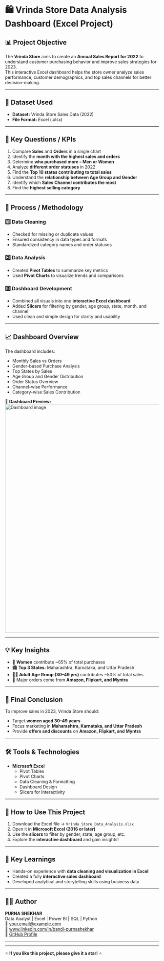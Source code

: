 # 🛍️ Vrinda Store Data Analysis Dashboard (Excel Project)

## 📊 Project Objective
The **Vrinda Store** aims to create an **Annual Sales Report for 2022** to understand customer purchasing behavior and improve sales strategies for 2023.  
This interactive Excel dashboard helps the store owner analyze sales performance, customer demographics, and top sales channels for better decision-making.

---

## 📁 Dataset Used
- **Dataset:** Vrinda Store Sales Data (2022)
- **File Format:** Excel (.xlsx)

---

## 🎯 Key Questions / KPIs
1. Compare **Sales** and **Orders** in a single chart  
2. Identify the **month with the highest sales and orders**  
3. Determine **who purchased more – Men or Women**  
4. Analyze **different order statuses** in 2022  
5. Find the **Top 10 states contributing to total sales**  
6. Understand the **relationship between Age Group and Gender**  
7. Identify which **Sales Channel contributes the most**  
8. Find the **highest selling category**

---

## 🧩 Process / Methodology

### 1️⃣ Data Cleaning
- Checked for missing or duplicate values  
- Ensured consistency in data types and formats  
- Standardized category names and order statuses

### 2️⃣ Data Analysis
- Created **Pivot Tables** to summarize key metrics  
- Used **Pivot Charts** to visualize trends and comparisons  

### 3️⃣ Dashboard Development
- Combined all visuals into one **interactive Excel dashboard**  
- Added **Slicers** for filtering by gender, age group, state, month, and channel  
- Used clean and simple design for clarity and usability  

---

## 📈 Dashboard Overview
The dashboard includes:
- Monthly Sales vs Orders  
- Gender-based Purchase Analysis  
- Top States by Sales  
- Age Group and Gender Distribution  
- Order Status Overview  
- Channel-wise Performance  
- Category-wise Sales Contribution  

📸 **Dashboard Preview:**
<img width="1842" height="748" alt="Dashboard image" src="https://github.com/user-attachments/assets/5bbc4304-e370-4d48-bdb1-959bb1b92839" />


---

## 💡 Key Insights
- 👩 **Women** contribute ~65% of total purchases  
- 🏙️ **Top 3 States:** Maharashtra, Karnataka, and Uttar Pradesh  
- 👨‍🦳 **Adult Age Group (30–49 yrs)** contributes ~50% of total sales  
- 🛒 Major orders come from **Amazon, Flipkart, and Myntra**

---

## 🧠 Final Conclusion
To improve sales in 2023, Vrinda Store should:
- Target **women aged 30–49 years**  
- Focus marketing in **Maharashtra, Karnataka, and Uttar Pradesh**  
- Provide **offers and discounts** on **Amazon, Flipkart, and Myntra**

---

## 🛠️ Tools & Technologies
- **Microsoft Excel**
  - Pivot Tables  
  - Pivot Charts  
  - Data Cleaning & Formatting  
  - Dashboard Design  
  - Slicers for Interactivity  

---

## 🚀 How to Use This Project
1. Download the Excel file → `Vrinda_Store_Data_Analysis.xlsx`  
2. Open it in **Microsoft Excel (2016 or later)**  
3. Use the **slicers** to filter by gender, state, age group, etc.  
4. Explore the **interactive dashboard** and gain insights!

---

## 📘 Key Learnings
- Hands-on experience with **data cleaning and visualization in Excel**  
- Created a fully **interactive sales dashboard**  
- Developed analytical and storytelling skills using business data  

---

## 👨‍💻 Author
**PURNA SHEKHAR**  
Data Analyst | Excel | Power BI | SQL | Python  
📧 your.email@example.com  
🔗 www.linkedin.com/in/bandi-purnashekhar  
🔗 [GitHub Profile](https://github.com/purnashekhar)

---


---

⭐ **If you like this project, please give it a star!** ⭐
